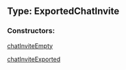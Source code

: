 ## Type: ExportedChatInvite  

### Constructors:

[chatInviteEmpty](../constructors/chatInviteEmpty.md)  

[chatInviteExported](../constructors/chatInviteExported.md)  

